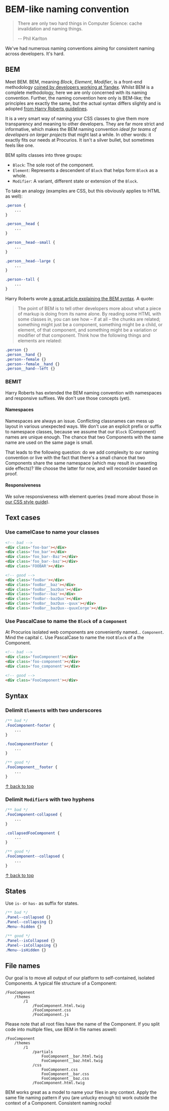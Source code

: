 # BEM-like naming convention

> There are only two hard things in Computer Science: cache invalidation and naming things.
>
> -- Phil Karlton

We've had numerous naming conventions aiming for consistent naming across developers. It's hard.

## BEM

Meet BEM. BEM, meaning _Block_, _Element_, _Modifier_, is a front-end methodology [coined by developers working at Yandex](https://tech.yandex.com/bem/). Whilst BEM is a complete methodology, here we are only concerned with its naming convention. Further, the naming convention here only is BEM-like; the principles are exactly the same, but the actual syntax differs slightly and is adopted [from Harry Roberts guidelines](http://cssguidelin.es/#bem-like-naming).

It is a very smart way of naming your CSS classes to give them more transparency and meaning to other developers. They are far more strict and informative, which makes the BEM naming convention _ideal for teams of developers on larger projects_ that might last a while. In other words: it exactly fits our needs at Procurios. It isn't a silver bullet, but sometimes feels like one.

BEM splits classes into three groups:

- `Block`: The sole root of the component.
- `Element`: Represents a descendent of `Block` that helps form `Block` as a whole.
- `Modifier`: A variant, different state or extension of the `Block`.

To take an analogy (examples are CSS, but this obviously applies to HTML as well):

```css
.person {
	...
}

.person__head {
	...
}

.person__head--small {
	...
}

.person__head--large {
	...
}

.person--tall {
	...
}
```

Harry Roberts wrote [a great article explaining the BEM syntax](http://csswizardry.com/2013/01/mindbemding-getting-your-head-round-bem-syntax/). A quote:

> The point of BEM is to tell other developers more about what a piece of markup is doing from its name alone. By reading some HTML with some classes in, you can see how – if at all – the chunks are related; something might just be a component, something might be a child, or element, of that component, and something might be a variation or modifier of that component. Think how the following things and elements are related:

```css
.person {}
.person__hand {}
.person--female {}
.person--female__hand {}
.person__hand--left {}
```

### BEMIT

Harry Roberts has extended the BEM naming convention with namespaces and responsive suffixes. We don't use those concepts (yet).

#### Namespaces

Namespaces are always an issue. Conflicting classnames can mess up layout in various unexpected ways. We don't use an explicit prefix or suffix to namespace classes, because we assume that our `Block` (Component) names are unique enough. The chance that two Components with the same name are used on the same page is small.

That leads to the following question: do we add complexity to our naming convention or live with the fact that there's a small chance that two Components share the same namespace (which may result in unwanting side effects)? We choose the latter for now, and will reconsider based on proof.

#### Responsiveness

We solve responsiveness with element queries (read more about those in [our CSS style guide](https://github.com/procurios/CSS)).

## Text cases

### Use **camelCase** to name your classes

```html
<!-- bad -->
<div class='foo-bar'></div>
<div class='foo_bar'></div>
<div class='foo_bar--Baz'></div>
<div class='foo_bar--baz'></div>
<div class='FOOBAR'></div>

<!-- good -->
<div class='fooBar'></div>
<div class='fooBar__baz'></div>
<div class='fooBar__bazQux'></div>
<div class='fooBar--baz'></div>
<div class='fooBar--bazQux'></div>
<div class='fooBar__bazQux--quux'></div>
<div class='fooBar__bazQux--quuxCorge'></div>
```

### Use **PascalCase** to name the `Block` of a `Component`

At Procurios isolated web components are conveniently named... `Component`. Mind the capital `C`. Use PascalCase to name the root `Block` of a the Component.

```html
<!-- bad -->
<div class='fooComponent'></div>
<div class='foo-component'></div>
<div class='foo_component'></div>

<!-- good -->
<div class='FooComponent'></div>
```

## Syntax

### Delimit `Element`s with two underscores

```css
/** bad */
.FooComponent-footer {
	...
}

.fooComponentFooter {
	...
}

/** good */
.FooComponent__footer {
	...
}
```

[↑ back to top](#table-of-contents)

### Delimit `Modifier`s with two hyphens

```css
/** bad */
.FooComponent-collapsed {
	...
}

.collapsedFooComponent {
	...
}

/** good */
.FooComponent--collapsed {
	...
}
```

[↑ back to top](#table-of-contents)

## States

Use `is-` or `has-` as suffix for states.

```css
/** bad */
.Panel--collapsed {}
.Panel--collapsing {}
.Menu--hidden {}

/** good */
.Panel--isCollapsed {}
.Panel--isCollapsing {}
.Menu--isHidden {}
```

## File names

Our goal is to move all output of our platform to self-contained, isolated Components. A typical file structure of a Component:

```
/FooComponent
	/themes
		/1
			/FooComponent.html.twig
			/FooComponent.css
			/FooComponent.js
```

Please note that all root files have the name of the Component. If you split code into multiple files, use BEM in file names aswell:

```
/FooComponent
	/themes
		/1
			/partials
				FooComponent__bar.html.twig
				FooComponent__baz.html.twig
			/css
				FooComponent.css
				FooComponent__bar.css
				FooComponent__baz.css
			/FooComponent.html.twig
```

BEM works great as a model to name your files in any context. Apply the same file naming pattern if you (are unlucky enough to) work outside the context of a Component. Consistent naming rocks!